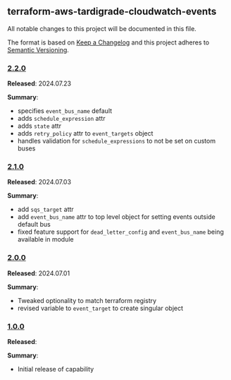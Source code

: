 ## terraform-aws-tardigrade-cloudwatch-events

All notable changes to this project will be documented in this file.

The format is based on [Keep a Changelog](http://keepachangelog.com/) and this project adheres to [Semantic Versioning](http://semver.org/).

### [2.2.0](https://github.com/plus3it/terraform-aws-tardigrade-cloudwatch-events/releases/tag/2.0.0)

**Released**: 2024.07.23

**Summary**:

*   specifies `event_bus_name` default
*   adds `schedule_expression` attr
*   adds `state` attr 
*   adds `retry_policy` attr to `event_targets` object
*   handles validation for `schedule_expressions` to not be set on custom buses

### [2.1.0](https://github.com/plus3it/terraform-aws-tardigrade-cloudwatch-events/releases/tag/2.0.0)

**Released**: 2024.07.03

**Summary**:

*   add `sqs_target` attr
*   add `event_bus_name` attr to top level object for setting events outside default bus
*   fixed feature support for `dead_letter_config` and `event_bus_name` being available in module

### [2.0.0](https://github.com/plus3it/terraform-aws-tardigrade-cloudwatch-events/releases/tag/2.0.0)

**Released**: 2024.07.01

**Summary**:

*   Tweaked optionality to match terraform registry
*   revised variable to `event_target` to create singular object

### [1.0.0](https://github.com/plus3it/terraform-aws-tardigrade-cloudwatch-events/releases/tag/1.0.0)

**Released**: 

**Summary**:

*   Initial release of capability
